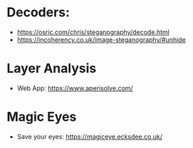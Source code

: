 # Decoders:
- https://osric.com/chris/steganography/decode.html
- https://incoherency.co.uk/image-steganography/#unhide

# Layer Analysis
- Web App: https://www.aperisolve.com/

# Magic Eyes
- Save your eyes: https://magiceye.ecksdee.co.uk/
